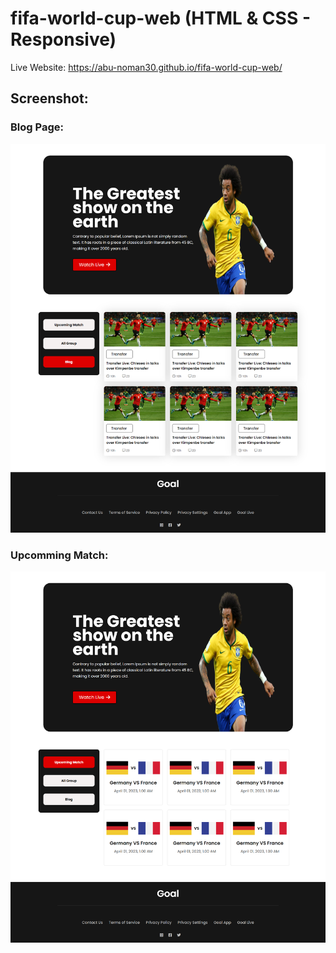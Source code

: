 # fifa-world-cup-web (HTML & CSS - Responsive)
Live Website: https://abu-noman30.github.io/fifa-world-cup-web/

## Screenshot: 

### Blog Page:
![App Screenshot](assets/Website_Screenshot.png)

### Upcomming Match: 
![App Screenshot](assets/Website_Screenshot_1.png)
